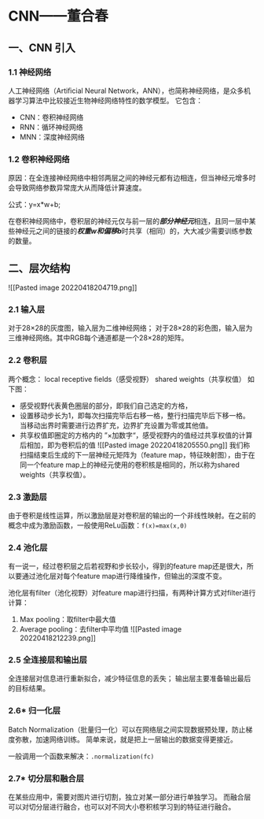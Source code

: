 # CNN——董合春
## 一、CNN 引入
### 1.1 神经网络
人工神经网络（Artiﬁcial Neural Network，ANN），也简称神经网络，是众多机器学习算法中比较接近生物神经网络特性的数学模型。
它包含：
- CNN：卷积神经网络
- RNN：循环神经网络
- MNN：深度神经网络
### 1.2 卷积神经网络
原因：在全连接神经网络中相邻两层之间的神经元都有边相连，但当神经元增多时会导致网络参数异常庞大从而降低计算速度。

公式：y=x*w+b;

在卷积神经网络中，卷积层的神经元仅与前一层的***部分神经元***相连，且同一层中某些神经元之间的链接的***权重w和偏移b***时共享（相同）的，大大减少需要训练参数的数量。

## 二、层次结构
![[Pasted image 20220418204719.png]]
### 2.1 输入层
对于28×28的灰度图，输入层为二维神经网络；
对于28×28的彩色图，输入层为三维神经网络。其中RGB每个通道都是一个28×28的矩阵。
### 2.2 卷积层
两个概念：
local receptive fields（感受视野）
shared weights（共享权值）
如下图：
- 感受视野代表黄色圈层的部分，即我们自己选定的方格，
- 设置移动步长为1，即每次扫描完毕后右移一格，整行扫描完毕后下移一格。当移动出界时需要进行边界扩充，边界扩充设置为零或其他值。
- 共享权值即圈定的方格内的 ”×加数字“，感受视野内的值经过共享权值的计算后相加，即为卷积后的值
![[Pasted image 20220418205550.png]]
我们称扫描结束后生成的下一层神经元矩阵为（feature map，特征映射图），由于在同一个feature map上的神经元使用的卷积核是相同的，所以称为shared weights（共享权值）。
### 2.3 激励层
由于卷积是线性运算，所以激励层是对卷积层的输出的一个非线性映射。在之前的概念中成为激励函数，一般使用ReLu函数：`f(x)=max(x,0)`
### 2.4 池化层
有一说一，经过卷积层之后若视野和步长较小，得到的feature map还是很大，所以要通过池化层对每个feature map进行降维操作，但输出的深度不变。

池化层有filter（池化视野）对feature map进行扫描，有两种计算方式对filter进行计算：
1. Max pooling：取filter中最大值
2. Average pooling：去filter中平均值
![[Pasted image 20220418212239.png]]
### 2.5 全连接层和输出层
全连接层对信息进行重新拟合，减少特征信息的丢失；
输出层主要准备输出最后的目标结果。

### 2.6* 归一化层
Batch Normalization（批量归一化）可以在网络层之间实现数据预处理，防止梯度弥散，加速网络训练。
简单来说，就是把上一层输出的数据变得更接近。

一般调用一个函数来解决：`.normalization(fc)`
### 2.7* 切分层和融合层
在某些应用中，需要对图片进行切割，独立对某一部分进行单独学习。
而融合层可以对切分层进行融合，也可以对不同大小卷积核学习到的特征进行融合。
